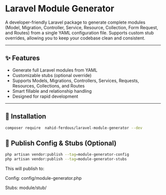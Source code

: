 # Laravel Module Generator

A developer-friendly Laravel package to generate complete modules (Model, Migration, Controller, Service, Resource, Collection, Form Request, and Routes) from a single YAML configuration file. Supports custom stub overrides, allowing you to keep your codebase clean and consistent.

---

## ✨ Features

- Generate full Laravel modules from YAML
- Customizable stubs (optional override)
- Supports Models, Migrations, Controllers, Services, Requests, Resources, Collections, and Routes
- Smart fillable and relationship handling
- Designed for rapid development

---

## 🚀 Installation

```bash
composer require  nahid-ferdous/laravel-module-generator --dev
```


## 🚀 Publish Config & Stubs (Optional)

```bash
php artisan vendor:publish --tag=module-generator-config
php artisan vendor:publish --tag=module-generator-stubs
```
This will publish to:

Config: config/module-generator.php

Stubs: module/stub/